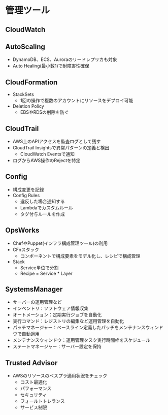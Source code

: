 # 管理ツール

## CloudWatch

## AutoScaling

- DynamoDB、ECS、Auroraのリードレプリカも対象
- Auto Healing(最小数1)で耐障害性確保

## CloudFormation

- StackSets
  - 1回の操作で複数のアカウントにリソースをデプロイ可能
- Deletion Policy
  - EBSやRDSの削除を防ぐ

## CloudTrail

- AWS上のAPIアクセスを監査ログとして残す
- CloudTrail Insightsで異常パターンの定義と検出
  - CloudWatch Eventsで通知
- ログからAWS操作のRejectを特定

## Config

- 構成変更を記録
- Config Rules
  - 違反した場合通知する
  - Lambdaでカスタムルール
  - タグ付与ルールを作成

## OpsWorks

- ChefやPuppet(インフラ構成管理ツール)の利用
- CFnスタック
  - コンポーネントで構成要素をモデル化し、レシピで構成管理
- Stack
  - Service単位で分割
  - Recipe = Service * Layer

## SystemsManager

- サーバーの運用管理など
- インベントリ：ソフトウェア情報収集
- オートメーション：定期実行ジョブを自動化
- 実行コマンド：レジストリの編集など運用管理を自動化
- パッチマネージャー：ベースライン定義したパッチをメンテナンスウィンドウで自動適用
- メンテナンスウィンドウ：運用管理タスク実行時間枠をスケジュール
- ステートマネージャー：サーバー設定を保持

## Trusted Advisor

- AWSのリソースのベスプラ適用状況をチェック
  - コスト最適化
  - パフォーマンス
  - セキュリティ
  - フォールトトレランス
  - サービス制限
